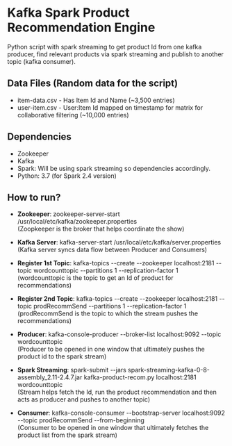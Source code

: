 # Kafka Spark Product Recommendation Engine

Python script with spark streaming to get product Id from one kafka producer, find relevant products via spark streaming and publish to another topic (kafka consumer).


## Data Files (Random data for the script)

- item-data.csv - Has Item Id and Name (~3,500 entries)
- user-item.csv - User:Item Id mapped on timestamp for matrix for collaborative filtering (~10,000 entries)


## Dependencies

- Zookeeper
- Kafka
- Spark: Will be using spark streaming so dependencies accordingly.
- Python: 3.7 (for Spark 2.4 version)


## How to run?

- **Zookeeper**: zookeeper-server-start /usr/local/etc/kafka/zookeeper.properties <br/>
(Zoopkeeper is the broker that helps coordinate the show)

- **Kafka Server**: kafka-server-start /usr/local/etc/kafka/server.properties <br/>
(Kafka server syncs data flow between Producer and Consumers)

- **Register 1st Topic**: kafka-topics --create --zookeeper localhost:2181 --topic wordcounttopic --partitions 1 --replication-factor 1 <br/>
(wordcounttopic is the topic to get an Id of product for recommendations)

- **Register 2nd Topic**: kafka-topics --create --zookeeper localhost:2181 --topic prodRecommSend --partitions 1 --replication-factor 1 <br/>
(prodRecommSend is the topic to which the stream pushes the recommendations)

- **Producer**: kafka-console-producer --broker-list localhost:9092 --topic wordcounttopic <br/>
(Producer to be opened in one window that ultimately pushes the product id to the spark stream)

- **Spark Streaming**: spark-submit --jars spark-streaming-kafka-0-8-assembly_2.11-2.4.7.jar kafka-product-recom.py localhost:2181 wordcounttopic <br/>
(Stream helps fetch the Id, run the product recommendation and then acts as producer and pushes to another topic)

- **Consumer**: kafka-console-consumer --bootstrap-server localhost:9092 --topic prodRecommSend --from-beginning <br/>
(Consumer to be opened in one window that ultimately fetches the product list from the spark stream)
